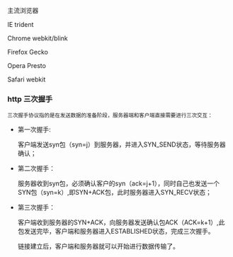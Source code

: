 主流浏览器

IE						trident

Chrome					webkit/blink

Firefox					Gecko

Opera					Presto

Safari					webkit



### http 三次握手

 	三次握手协议指的是在发送数据的准备阶段，服务器端和客户端直接需要进行三次交互：

 - 第一次握手:

   客户端发送syn包（syn=j）到服务器，并进入SYN_SEND状态，等待服务器确认；

- 第二次握手：

  服务器收到syn包，必须确认客户的syn（ack=j+1），同时自己也发送一个SYN包（syn=k）,即SYN+ACK包，此时服务器进入SYN_RECV状态；

- 第三次握手：

  客户端收到服务器的SYN+ACK，向服务器发送确认包ACK（ACK=k+1）,此包发送完毕，客户端和服务器进入ESTABLISHED状态，完成三次握手。

  链接建立后，客户端和服务器就可以开始进行数据传输了。

